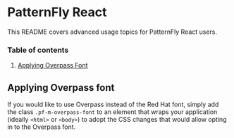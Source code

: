 # PatternFly React
This README covers advanced usage topics for PatternFly React users.  

### Table of contents
1. [Applying Overpass Font](#Applying-Overpass-font)

## Applying Overpass font
If you would like to use Overpass instead of the Red Hat font, simply add the class `.pf-m-overpass-font` to an element that wraps your application (ideally `<html>` or `<body>`) to adopt the CSS changes that would allow opting in to the Overpass font.
